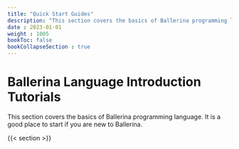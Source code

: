 ```yaml
---
title: "Quick Start Guides"
description: "This section covers the basics of Ballerina programming language. It is a good place to start if you are new to Ballerina."
date : 2023-01-01
weight : 1005
bookToc: false
bookCollapseSection : true
---
```

# Ballerina Language Introduction Tutorials

This section covers the basics of Ballerina programming language. It is a good place to start if you are new to Ballerina.

<!--more-->

{{< section >}}